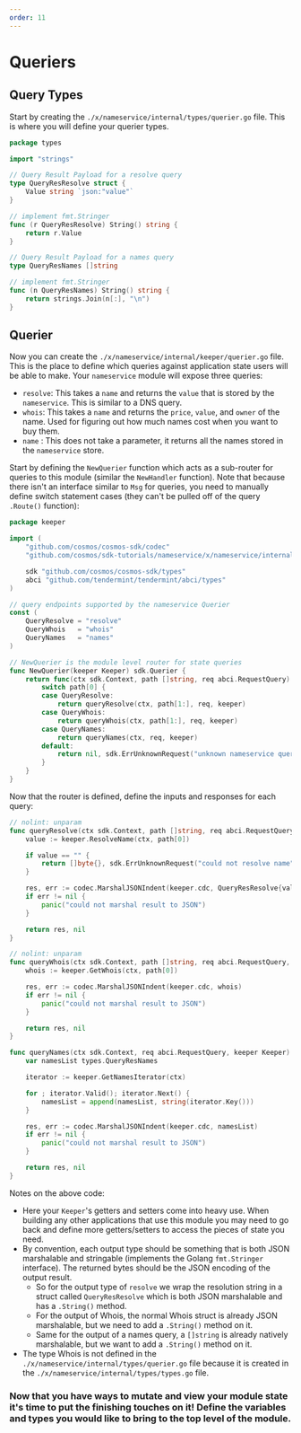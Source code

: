 ```yaml
---
order: 11
---
```


# Queriers

## Query Types

Start by creating the `./x/nameservice/internal/types/querier.go` file. This is where you will define your querier types.

```go
package types

import "strings"

// Query Result Payload for a resolve query
type QueryResResolve struct {
	Value string `json:"value"`
}

// implement fmt.Stringer
func (r QueryResResolve) String() string {
	return r.Value
}

// Query Result Payload for a names query
type QueryResNames []string

// implement fmt.Stringer
func (n QueryResNames) String() string {
	return strings.Join(n[:], "\n")
}
```

## Querier

Now you can create the `./x/nameservice/internal/keeper/querier.go` file. This is the place to define which queries against application state users will be able to make. Your `nameservice` module will expose three queries:

- `resolve`: This takes a `name` and returns the `value` that is stored by the `nameservice`. This is similar to a DNS query.
- `whois`: This takes a `name` and returns the `price`, `value`, and `owner` of the name. Used for figuring out how much names cost when you want to buy them.
- `name` : This does not take a parameter, it returns all the names stored in the `nameservice` store.

Start by defining the `NewQuerier` function which acts as a sub-router for queries to this module (similar the `NewHandler` function). Note that because there isn't an interface similar to `Msg` for queries, you need to manually define switch statement cases (they can't be pulled off of the query `.Route()` function):

```go
package keeper

import (
	"github.com/cosmos/cosmos-sdk/codec"
	"github.com/cosmos/sdk-tutorials/nameservice/x/nameservice/internal/types"

	sdk "github.com/cosmos/cosmos-sdk/types"
	abci "github.com/tendermint/tendermint/abci/types"
)

// query endpoints supported by the nameservice Querier
const (
	QueryResolve = "resolve"
	QueryWhois   = "whois"
	QueryNames   = "names"
)

// NewQuerier is the module level router for state queries
func NewQuerier(keeper Keeper) sdk.Querier {
	return func(ctx sdk.Context, path []string, req abci.RequestQuery) (res []byte, err sdk.Error) {
		switch path[0] {
		case QueryResolve:
			return queryResolve(ctx, path[1:], req, keeper)
		case QueryWhois:
			return queryWhois(ctx, path[1:], req, keeper)
		case QueryNames:
			return queryNames(ctx, req, keeper)
		default:
			return nil, sdk.ErrUnknownRequest("unknown nameservice query endpoint")
		}
	}
}
```

Now that the router is defined, define the inputs and responses for each query:

```go
// nolint: unparam
func queryResolve(ctx sdk.Context, path []string, req abci.RequestQuery, keeper Keeper) ([]byte, sdk.Error) {
	value := keeper.ResolveName(ctx, path[0])

	if value == "" {
		return []byte{}, sdk.ErrUnknownRequest("could not resolve name")
	}

	res, err := codec.MarshalJSONIndent(keeper.cdc, QueryResResolve{value})
	if err != nil {
		panic("could not marshal result to JSON")
	}

	return res, nil
}

// nolint: unparam
func queryWhois(ctx sdk.Context, path []string, req abci.RequestQuery, keeper Keeper) ([]byte, sdk.Error) {
	whois := keeper.GetWhois(ctx, path[0])

	res, err := codec.MarshalJSONIndent(keeper.cdc, whois)
	if err != nil {
		panic("could not marshal result to JSON")
	}

	return res, nil
}

func queryNames(ctx sdk.Context, req abci.RequestQuery, keeper Keeper) ([]byte, sdk.Error) {
	var namesList types.QueryResNames

	iterator := keeper.GetNamesIterator(ctx)

	for ; iterator.Valid(); iterator.Next() {
		namesList = append(namesList, string(iterator.Key()))
	}

	res, err := codec.MarshalJSONIndent(keeper.cdc, namesList)
	if err != nil {
		panic("could not marshal result to JSON")
	}

	return res, nil
}
```

Notes on the above code:

- Here your `Keeper`'s getters and setters come into heavy use. When building any other applications that use this module you may need to go back and define more getters/setters to access the pieces of state you need.
- By convention, each output type should be something that is both JSON marshalable and stringable (implements the Golang `fmt.Stringer` interface). The returned bytes should be the JSON encoding of the output result.
  - So for the output type of `resolve` we wrap the resolution string in a struct called `QueryResResolve` which is both JSON marshalable and has a `.String()` method.
  - For the output of Whois, the normal Whois struct is already JSON marshalable, but we need to add a `.String()` method on it.
  - Same for the output of a names query, a `[]string` is already natively marshalable, but we want to add a `.String()` method on it.
- The type Whois is not defined in the `./x/nameservice/internal/types/querier.go` file because it is created in the `./x/nameservice/internal/types/types.go` file.

### Now that you have ways to mutate and view your module state it's time to put the finishing touches on it! Define the variables and types you would like to bring to the top level of the module.
